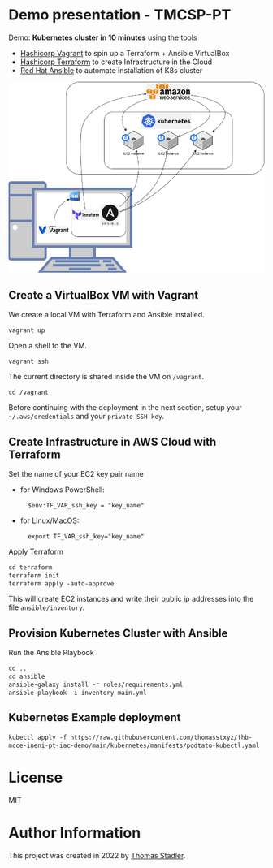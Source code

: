 # Demo presentation - TMCSP-PT

Demo: **Kubernetes cluster in 10 minutes** using the tools

- [Hashicorp Vagrant](https://www.vagrantup.com/) to spin up a Terraform + Ansible VirtualBox
- [Hashicorp Terraform](https://www.terraform.io/) to create Infrastructure in the Cloud
- [Red Hat Ansible](https://www.ansible.com/) to automate installation of K8s cluster

![Illustration](./iac-demo.drawio.png)

## Create a VirtualBox VM with Vagrant

We create a local VM with Terraform and Ansible installed.

    vagrant up

Open a shell to the VM.

    vagrant ssh

The current directory is shared inside the VM on `/vagrant`.

    cd /vagrant

Before continuing with the deployment in the next section, 
setup your `~/.aws/credentials`
and your `private SSH key`.

## Create Infrastructure in AWS Cloud with Terraform

Set the name of your EC2 key pair name

- for Windows PowerShell:

        $env:TF_VAR_ssh_key = "key_name"

- for Linux/MacOS:

        export TF_VAR_ssh_key="key_name"

Apply Terraform

```
cd terraform
terraform init
terraform apply -auto-approve
```

This will create EC2 instances and write their public ip addresses into the file `ansible/inventory`.

## Provision Kubernetes Cluster with Ansible

Run the Ansible Playbook

```
cd ..
cd ansible
ansible-galaxy install -r roles/requirements.yml
ansible-playbook -i inventory main.yml
```

## Kubernetes Example deployment

    kubectl apply -f https://raw.githubusercontent.com/thomasstxyz/fhb-mcce-ineni-pt-iac-demo/main/kubernetes/manifests/podtato-kubectl.yaml

# License

MIT

# Author Information

This project was created in 2022 by [Thomas Stadler](https://github.com/thomasstxyz).
